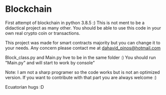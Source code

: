 # Blockchain
First attempt of blockchain in python 3.8.5 :)
This is not ment to be a didactical project as many other. You should be able to use this code in your own real crypto coin or transactions.

This project was made for smart contracts majority but you can change it to your needs.
Any concern please contact me at dahavid_pinos@hotmail.com

Block_class.py and Main.py hve to be in the same folder :)
You should run "Main.py" and will start to work by console"



Note: I am not a sharp programer so the code works but is not an optimized version. If you want to contribute with that part you are always welcome :) 

Ecuatorian hugs :D
